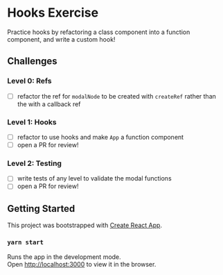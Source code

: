 # Hooks Exercise

Practice hooks by refactoring a class component into a function component, and write a custom hook!
## Challenges

### Level 0: Refs
- [ ] refactor the ref for `modalNode` to be created with `createRef` rather than the with a callback ref

### Level 1: Hooks
- [ ] refactor to use hooks and make `App` a function component
- [ ] open a PR for review!

### Level 2: Testing
- [ ] write tests of any level to validate the modal functions
- [ ] open a PR for review!

## Getting Started

This project was bootstrapped with [Create React App](https://github.com/facebook/create-react-app).
### `yarn start`

Runs the app in the development mode.\
Open [http://localhost:3000](http://localhost:3000) to view it in the browser.

